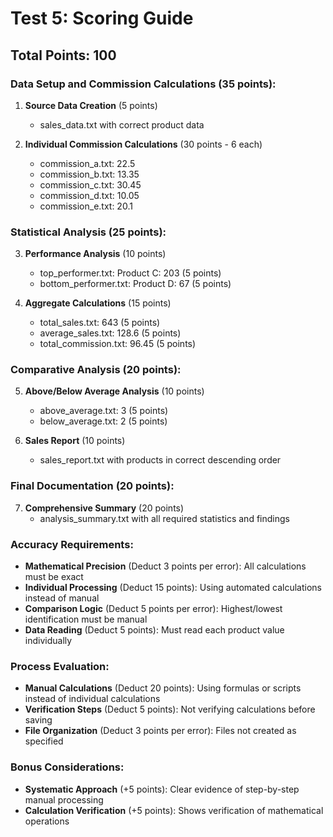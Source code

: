 # Test 5: Scoring Guide

## Total Points: 100

### Data Setup and Commission Calculations (35 points):
1. **Source Data Creation** (5 points)
   - sales_data.txt with correct product data

2. **Individual Commission Calculations** (30 points - 6 each)
   - commission_a.txt: 22.5
   - commission_b.txt: 13.35  
   - commission_c.txt: 30.45
   - commission_d.txt: 10.05
   - commission_e.txt: 20.1

### Statistical Analysis (25 points):
3. **Performance Analysis** (10 points)
   - top_performer.txt: Product C: 203 (5 points)
   - bottom_performer.txt: Product D: 67 (5 points)

4. **Aggregate Calculations** (15 points)
   - total_sales.txt: 643 (5 points)
   - average_sales.txt: 128.6 (5 points)
   - total_commission.txt: 96.45 (5 points)

### Comparative Analysis (20 points):
5. **Above/Below Average Analysis** (10 points)
   - above_average.txt: 3 (5 points)
   - below_average.txt: 2 (5 points)

6. **Sales Report** (10 points)
   - sales_report.txt with products in correct descending order

### Final Documentation (20 points):
7. **Comprehensive Summary** (20 points)
   - analysis_summary.txt with all required statistics and findings

### Accuracy Requirements:
- **Mathematical Precision** (Deduct 3 points per error): All calculations must be exact
- **Individual Processing** (Deduct 15 points): Using automated calculations instead of manual
- **Comparison Logic** (Deduct 5 points per error): Highest/lowest identification must be manual
- **Data Reading** (Deduct 5 points): Must read each product value individually

### Process Evaluation:
- **Manual Calculations** (Deduct 20 points): Using formulas or scripts instead of individual calculations
- **Verification Steps** (Deduct 5 points): Not verifying calculations before saving
- **File Organization** (Deduct 3 points per error): Files not created as specified

### Bonus Considerations:
- **Systematic Approach** (+5 points): Clear evidence of step-by-step manual processing
- **Calculation Verification** (+5 points): Shows verification of mathematical operations